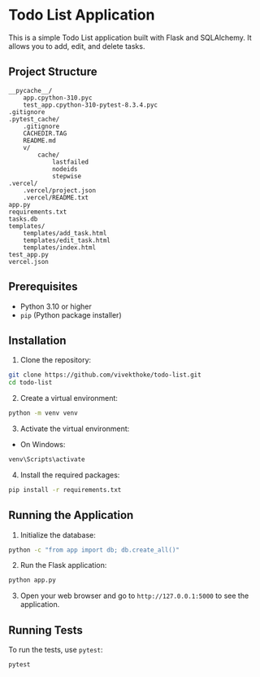 # Todo List Application

This is a simple Todo List application built with Flask and SQLAlchemy. It allows you to add, edit, and delete tasks.

## Project Structure

```
__pycache__/
    app.cpython-310.pyc
    test_app.cpython-310-pytest-8.3.4.pyc
.gitignore
.pytest_cache/
    .gitignore
    CACHEDIR.TAG
    README.md
    v/
        cache/
            lastfailed
            nodeids
            stepwise
.vercel/
    .vercel/project.json
    .vercel/README.txt
app.py
requirements.txt
tasks.db
templates/
    templates/add_task.html
    templates/edit_task.html
    templates/index.html
test_app.py
vercel.json
```

## Prerequisites

- Python 3.10 or higher
- `pip` (Python package installer)

## Installation

1. Clone the repository:

```sh
git clone https://github.com/vivekthoke/todo-list.git
cd todo-list
```

2. Create a virtual environment:

```sh
python -m venv venv
```

3. Activate the virtual environment:

- On Windows:

```sh
venv\Scripts\activate
```


4. Install the required packages:

```sh
pip install -r requirements.txt
```

## Running the Application

1. Initialize the database:

```sh
python -c "from app import db; db.create_all()"
```

2. Run the Flask application:

```sh
python app.py
```

3. Open your web browser and go to `http://127.0.0.1:5000` to see the application.

## Running Tests

To run the tests, use `pytest`:

```sh
pytest
```
